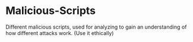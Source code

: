 # Malicious-Scripts
Different malicious scripts, used for analyzing to gain an understanding of how different attacks work. (Use it ethically)
